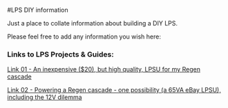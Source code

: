 #LPS DIY information

Just a place to collate information about building a DIY LPS.

Please feel free to add any information you wish here:







### Links to LPS Projects & Guides:

[Link 01 - An inexpensive ($20), but high quality, LPSU for my Regen cascade ](http://www.computeraudiophile.com/blogs/daudio/moving-inexpensive-%2420-high-quality-lpsu-my-regen-cascade-warning-some-diy-688/)

[Link 02 - Powering a Regen cascade - one possibility (a 65VA eBay LPSU), including the 12V dilemma](http://www.computeraudiophile.com/blogs/daudio/powering-regen-cascade-one-possibility-65va-ebay-lpsu-including-12v-dilemma-687/)